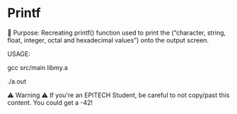 # Printf

🎯 Purpose: Recreating printf() function used to print the (“character, string, float, integer, octal and hexadecimal values”) onto the output screen.

USAGE:

  gcc src/main libmy.a
  
  
  ./a.out
 
⚠️ Warning ⚠️ If you're an EPITECH Student, be careful to not copy/past this content. You could get a -42!
